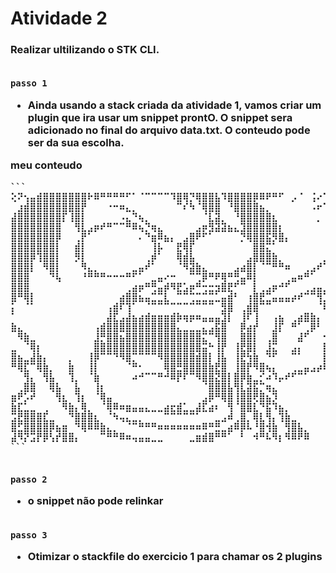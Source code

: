 # Atividade 2

<h3>Realizar ultilizando o STK CLI. <h3\><br><br>

`passo 1`

* Ainda usando a stack criada da atividade 1, vamos criar um plugin que ira usar um snippet prontO.
O snippet sera adicionado no final do arquivo data.txt. O conteudo pode ser da sua escolha.

meu conteudo

	```
	⢕⠝⢢⣤⣾⣿⣿⣿⣿⣿⣿⣿⠗⠿⠛⠛⠛⠛⠋⠁⠈⠉⠉⠉⠉⠹⣿⢿⡙⢿⣿⣿⣧⠹⣿⣿⣿⣿⡿⠿⠟⠛⠋⠀⡠⠈⠀⢨⠔⢁
	⠀⣰⣾⣿⣿⣿⣿⣿⣿⣿⣿⡟⠀⠀⠀⠐⠒⠶⣄⡀⠀⠀⠀⠀⠀⠀⠉⠎⠳⠈⢿⣿⣿⠀⠘⣿⣿⣿⣿⣦⡀⠀⠀⠀⠀⠀⠀⠠⠖⠁
	⣼⣿⣿⣿⣿⣿⣿⣿⡏⢸⣿⡇⠀⠀⠀⠀⠀⠠⣄⠙⢦⡀⠀⠀⠀⠀⠀⠀⠀⠀⠈⣇⣽⡀⠀⠘⣿⣿⣿⣿⣿⣆⠀⠀⠀⠀⠀⠀⡀⠀
	⣿⣿⣿⣿⣿⣿⣿⣿⠀⠀⢻⣇⣠⡶⠞⠛⠉⠉⠛⠿⢦⡙⢶⣄⠀⠀⠀⠀⠀⣠⡶⣻⣽⣽⣦⣄⣹⣿⣿⣿⣿⣿⡆⠀⠀⠀⠀⠀⠀⠀
	⣿⣿⣿⣿⣿⣿⣿⡿⠀⠀⢀⡟⠁⠀⠀⠀⠀⠀⠀⠀⠄⠙⣶⠿⣦⡄⠀⣠⣿⠟⠋⠁⠀⠀⠀⠀⡙⢿⣿⣿⣯⡻⣿⡄⠀⠀⠀⠀⠀⠀
	⣿⣿⣿⣿⣿⣿⣿⡇⠀⠀⣾⡇⠀⠀⠀⠀⠀⠀⠀⠀⠀⠀⢸⡧⠀⠀⣟⢿⡏⠀⠀⠀⠀⠀⠀⠀⠀⠀⣿⣿⣍⠁⠀⠀⠀⠀⠀⠀⠀⠀
	⣿⣿⣿⡿⢹⣿⣿⡇⠀⠀⡻⡇⠀⠀⠀⠀⠀⠀⠀⠀⠀⢀⡾⠁⠀⠀⢿⣾⣧⠀⠀⠀⠀⠀⠀⠀⠀⣠⣿⣿⣿⣷⡀⠀⠀⠀⠀⠀⠀⣠
	⣿⣿⣿⡇⠀⠻⣿⡇⠀⠀⠀⠻⣄⡀⠀⠀⠀⠀⠀⣀⣤⠞⠁⠀⠀⠀⠈⠻⣽⣷⣄⠀⠀⠀⠀⣠⣴⣿⡇⠈⠉⠛⠛⠶⠀⠀⢀⣠⠞⠁
	⣿⣿⣿⠀⠀⠀⠙⢧⠀⠀⠀⠘⠛⠛⠛⠒⠒⠒⠛⠋⠁⠀⣀⣤⠔⠒⠀⠀⠉⢉⡿⠛⠟⢿⠛⢛⣤⠿⡇⠀⠀⠀⠀⢀⣤⠶⠛⠁⠀⠀
	⣿⣿⣿⠀⠀⠀⠀⠀⠀⠀⠀⠀⠀⠀⠀⠀⠀⠀⢀⣴⡶⠛⢛⣤⡾⠻⣟⣡⡶⠛⢒⣒⣲⣿⣟⠋⠉⠀⡇⢀⣠⡶⠚⠋⠀⠀⢀⣠⣤⡀
	⣿⠛⢿⡇⠀⠀⠀⠀⠀⠀⠀⠀⠀⠀⠀⠀⠀⣴⣿⣿⣦⣤⣉⣉⣇⠀⠉⠉⢉⣉⣉⣉⣁⣤⣾⠃⠀⢰⣿⣟⣉⣤⣤⣤⡴⠞⠉⠉⢻⡁
	⡅⠀⠈⠁⠀⠀⠀⠀⠀⠀⠀⠀⠀⠀⠀⢠⣾⠏⢹⠁⠀⠈⠉⠉⠉⠉⠉⠉⠉⠉⠉⠉⠀⣻⣿⠀⢀⣾⣿⠉⠉⠀⠀⠀⠀⠀⠀⠀⠈⢷
	⠁⠀⠀⠀⠀⠀⠀⠀⠀⠀⠀⠀⠀⠀⠀⣼⣏⣠⣼⣦⣴⣾⣶⣶⣶⣾⡷⢶⡶⠶⣤⣤⣤⣹⡇⠀⢸⠏⢸⠀⠀⢠⣦⠀⢀⣴⣿⣷⡄⠐
	⣷⣄⠀⠀⠀⠀⠀⠀⠀⠀⠀⠀⠀⢠⣾⣿⣿⣿⣿⣿⣿⣿⣿⣿⣿⣿⣄⣀⣀⣀⣄⣠⣯⣿⠀⠀⡿⣴⡞⠀⠀⣸⡏⠀⠛⠁⢀⡿⠃⠀
	⠀⠻⣷⣀⠀⠀⠀⠀⠀⠀⠀⠀⠀⣸⡛⣿⣿⣦⣿⣿⣿⣿⣿⣿⣿⣿⣿⣿⣿⣿⣍⠉⢻⣿⠀⠀⣿⣿⡇⠀⢀⣿⠀⠀⠀⣼⠋⠀⠀⢲
	⣀⠀⠈⢿⡆⠀⠀⠀⠀⠀⠀⠀⠀⣿⣿⣿⣿⣿⣿⣿⣿⣿⣿⣿⣿⣿⣿⣿⣿⣿⣭⠓⢸⡟⠀⢸⣟⣿⡇⠀⣸⣍⠀⠀⣠⡄⠀⠀⠀⡗
	⣿⣦⣀⣼⣷⡄⠀⠀⠀⡀⠀⠀⢸⡿⠉⠉⠙⠻⣿⡉⠉⠉⠉⠻⣿⣿⣿⣿⣿⣾⣿⡇⢸⣧⠀⢸⣟⢳⣷⠀⠙⠋⠀⠀⠉⠁⠀⠀⠀⣇
	⠛⢿⣏⠉⢿⣷⡀⠀⠀⣷⠀⠀⢸⡇⠀⠀⠀⠀⠈⠛⠂⠀⠀⠀⢿⣿⣛⣿⣿⣿⣿⣷⣟⣿⠀⢸⣿⡟⠻⣿⢦⡄⠀⠀⢀⣀⣤⣠⡴⠟
	⠀⠀⢻⡄⠀⢻⣧⠀⠀⢹⡀⠀⠈⣷⠀⠀⠀⠀⠀⠴⠚⠉⠉⠛⠚⠿⡟⠏⠉⠻⣿⣿⣝⣿⡇⣿⡿⣷⣀⡊⠴⠹⡤⠞⠋⠉⠁⠀⠀⠀
	⠀⢀⣿⣿⠀⠀⢿⣧⠀⠀⣧⠀⠀⢸⡆⠀⠀⠀⠀⠀⠀⠀⠀⠀⠀⠀⠀⠀⠀⠀⠈⣿⣿⣿⣧⢻⣇⣽⣯⡉⢶⣄⠀⠀⠀⠀⠀⠀⠀⠀
	⣶⠟⡡⠞⠀⠀⠀⢻⣆⠀⢹⡆⠀⠈⢿⣤⠀⠀⠀⠀⠀⠀⠀⠀⠀⠀⠀⠀⠀⠀⣠⡿⠛⢿⣿⢸⣿⣿⢟⣿⣦⡹⠀⠀⠀⠀⠀⠀⠀⠀
	⣷⣏⣁⣀⠀⢀⠀⠀⠻⣷⡄⢿⡀⠀⠈⢿⠿⠶⣶⣤⣤⣄⣀⣀⣴⣖⣾⣁⣀⣼⣏⣴⠆⠀⢻⠈⣿⣿⣇⠙⣯⠹⣦⡀⠀⠀⠀⠀⠀⠀
	⣩⣟⣿⣿⣿⣏⣀⠀⠀⠙⣿⣿⣿⣆⠀⠈⠳⢤⣄⣀⡀⠀⠀⠀⠉⠉⠉⠉⠉⠁⠀⠀⣀⣠⠾⢀⣿⡀⢿⣇⢻⡄⢹⣷⣀⠀⠀⠀⠀⠀
	⣿⣋⣿⣿⣿⣿⡿⣦⣶⠀⠙⢿⠿⠿⣷⣄⡀⠀⠈⠉⠛⠛⠛⠶⠶⠶⠶⠶⠶⠶⠿⠛⣛⣀⣴⠿⡿⠧⠘⣿⢺⣷⠀⢻⣿⣧⡀⠀⠀⠀
	⣼⠻⡝⣩⡟⡿⢣⡞⣿⣿⡄⠀⠀⠀⠉⠛⠛⠿⠶⢤⣤⣤⣀⣀⠀⠀⠀⠀⣀⣶⣾⣿⠛⠛⠁⠀⠃⠀⠺⠛⠧⠻⡆⠻⠿⠟⠿⠀⠀⠀
	```

<br> `passo 2`

* o snippet não pode relinkar

<br> `passo 3`

* Otimizar o stackfile do exercicio 1 para chamar os 2 plugins
